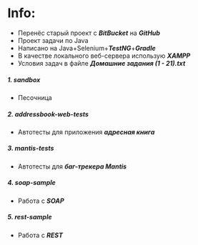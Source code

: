 # Info:
- Перенёс старый проект с ***BitBucket*** на ***GitHub***
- Проект задачи по Java
- Написано на Java+Selenium+***TestNG***+***Gradle***
- В качестве локального веб-сервера использую ***XAMPP***
- Условия задач в файле ***Домашние задания (1 - 21).txt***

##### 1. sandbox
- Песочница

##### 2. addressbook-web-tests
- Автотесты для приложения ***адресная книга***

##### 3. mantis-tests
- Автотесты для ***баг-трекера Mantis***

##### 4. soap-sample
- Работа с ***SOAP***

##### 5. rest-sample
- Работа с ***REST***

